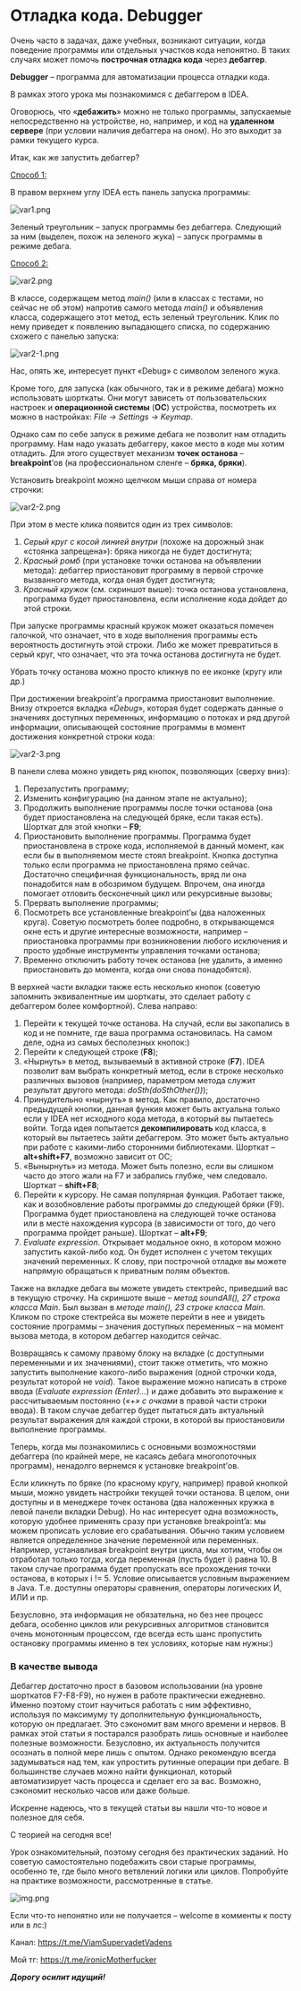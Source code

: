 # Отладка кода. Debugger

Очень часто в задачах, даже учебных, возникают ситуации, когда поведение программы или отдельных участков кода
непонятно. В таких случаях может помочь **построчная отладка кода** через **дебаггер**.

**Debugger** – программа для автоматизации процесса отладки кода.

В рамках этого урока мы познакомимся с дебаггером в IDEA.

Оговорюсь, что «**дебажить**» можно не только программы, запускаемые непосредственно на устройстве, но, например, и код
на **удаленном сервере** (при условии наличия дебаггера на оном). Но это выходит за рамки текущего курса.

Итак, как же запустить дебаггер?

<u>Способ 1:</u>

В правом верхнем углу IDEA есть панель запуска программы:

![var1.png](var1.png)

Зеленый треугольник – запуск программы без дебаггера. Следующий за ним (выделен, похож на зеленого жука) – запуск
программы в режиме дебага.

<u>Способ 2:</u>

![var2.png](var2.png)

В классе, содержащем метод *main()* (или в классах с тестами, но сейчас не об этом) напротив самого метода *main()* и
объявления класса, содержащего этот метод, есть зеленый треугольник. Клик по нему приведет к появлению выпадающего
списка, по содержанию схожего с панелью запуска:

![var2-1.png](var2-1.png)

Нас, опять же, интересует пункт «Debug» с символом зеленого жука.

Кроме того, для запуска (как обычного, так и в режиме дебага) можно использовать шорткаты. Они могут зависеть от
пользовательских настроек и **операционной системы** (**ОС**) устройства, посмотреть их можно в настройках: *File ->
Settings -> Keymap*.

Однако сам по себе запуск в режиме дебага не позволит нам отладить программу. Нам надо указать дебаггеру, какое место в
коде мы хотим отладить. Для этого существует механизм **точек останова** – **breakpoint**’ов (на профессиональном
сленге – **бряка, бряки**).

Установить breakpoint можно щелчком мыши справа от номера строчки:

![var2-2.png](var2-2.png)

При этом в месте клика появится один из трех символов:

1. *Серый круг с косой линией внутри* (похоже на дорожный знак «стоянка запрещена»): бряка никогда не будет достигнута;
2. *Красный ромб* (при установке точки останова на объявлении метода): дебаггер приостановит программу в первой строчке
   вызванного метода, когда оная будет достигнута;
3. *Красный кружок* (см. скриншот выше): точка останова установлена, программа будет приостановлена, если исполнение
   кода дойдет до этой строки.

При запуске программы красный кружок может оказаться помечен галочкой, что означает, что в ходе выполнения программы
есть вероятность достигнуть этой строки. Либо же может превратиться в серый круг, что означает, что эта точка останова
достигнута не будет.

Убрать точку останова можно просто кликнув по ее иконке (кругу или др.)

При достижении breakpoint’а программа приостановит выполнение. Внизу откроется вкладка «*Debug*», которая будет
содержать данные о значениях доступных переменных, информацию о потоках и ряд другой информации, описывающей состояние
программы в момент достижения конкретной строки кода:

![var2-3.png](var2-3.png)

В панели слева можно увидеть ряд кнопок, позволяющих (сверху вниз):

1. Перезапустить программу;
2. Изменить конфигурацию (на данном этапе не актуально);
3. Продолжить выполнение программы после точки останова (она будет приостановлена на следующей бряке, если такая есть).
   Шорткат для этой кнопки – **F9**;
4. Приостановить выполнение программы. Программа будет приостановлена в строке кода, исполняемой в данный момент, как
   если бы в выполняемом месте стоял breakpoint. Кнопка доступна только если программа не приостановлена прямо сейчас.
   Достаточно специфичная функциональность, вряд ли она понадобится нам в обозримом будущем. Впрочем, она иногда
   помогает отловить бесконечный цикл или рекурсивные вызовы;
5. Прервать выполнение программы;
6. Посмотреть все установленные breakpoint’ы (два наложенных круга). Советую посмотреть более подробно, в открывающемся
   окне есть и другие интересные возможности, например – приостановка программы при возникновении любого исключения и
   просто удобные инструменты управления точками останова;
7. Временно отключить работу точек останова (не удалить, а именно приостановить до момента, когда они снова
   понадобятся).

В верхней части вкладки также есть несколько кнопок (советую запомнить эквивалентные им шорткаты, это сделает работу с
дебаггером более комфортной). Слева направо:

1. Перейти к текущей точке останова. На случай, если вы закопались в код и не помните, где ваша программа остановилась.
   На самом деле, одна из самых бесполезных кнопок:)
2. Перейти к следующей строке (**F8**);
3. «Нырнуть» в метод, вызываемый в активной строке (**F7**). IDEA позволит вам выбрать конкретный метод, если в строке
   несколько различных вызовов (например, параметром метода служит результат другого метода: *doSth(doSthOther())*);
4. Принудительно «нырнуть» в метод. Как правило, достаточно предыдущей кнопки, данная функия может быть актуальна только
   если у IDEA нет исходного кода метода, в который вы пытаетесь войти. Тогда идея попытается **декомпилировать** код
   класса, в который вы пытаетесь зайти дебаггером. Это может быть актуально при работе с какими-либо сторонними
   библиотеками. Шорткат – **alt+shift+F7**, возможно зависит от ОС;
5. «Вынырнуть» из метода. Может быть полезно, если вы слишком часто до этого жали на F7 и забрались глубже, чем
   следовало. Шорткат – **shift+F8**;
6. Перейти к курсору. Не самая популярная функция. Работает также, как и возобновление работы программы до следующей
   бряки (F9). Программа будет приостановлена на следующей точке останова или в месте нахождения курсора (в зависимости
   от того, до чего программа пройдет раньше). Шорткат – **alt+F9**;
7. *Evaluate expression*. Открывает модальное окно, в котором можно запустить какой-либо код. Он будет исполнен с учетом
   текущих значений переменных. К слову, при построчной отладке вы можете напрямую обращаться к приватным полям
   объектов.

Также на вкладке дебага вы можете увидеть стектрейс, приведший вас в текущую строчку. На скриншоте выше – *метод
soundAll(), 27 строка класса Main*. Был вызван в *методе main(), 23 строке класса Main*. Кликом по строке стектрейса вы
можете перейти в нее и увидеть состояние программы – значения доступных переменных – на момент вызова метода, в котором
дебаггер находится сейчас.

Возвращаясь к самому правому блоку на вкладке (с доступными переменными и их значениями), стоит также отметить, что
можно запустить выполнение какого-либо выражения (одной строчки кода, результат которой не *void*). Такое выражение
можно написать в строке ввода (*Evaluate expression (Enter)…*) и даже добавить это выражение к рассчитываемым
постоянно (*«+» с очками* в правой части строки ввода). В таком случае дебаггер будет пытаться дать актуальный результат
выражения для каждой строки, в которой вы приостановили выполнение программы.

Теперь, когда мы познакомились с основными возможностями дебаггера (по крайней мере, не касаясь дебага многопоточных
программ), ненадолго вернемся к установке breakpoint’ов.

Если кликнуть по бряке (по красному кругу, например) правой кнопкой мыши, можно увидеть настройки текущей точки
останова. В целом, они доступны и в менеджере точек останова (два наложенных кружка в левой панели вкладки Debug). Но
нас интересует одна возможность, которую удобнее применять сразу при установке breakpoint’a: мы можем прописать условие
его срабатывания. Обычно таким условием является определенное значение переменной или переменных. Например, устанавливая
breakpoint внутри цикла, мы хотим, чтобы он отработал только тогда, когда переменная (пусть будет i) равна 10. В таком
случае программа будет пропускать все прохождения точки останова, в которых i != 5. Условие описывается условным
выражением в Java. Т.е. доступны операторы сравнения, операторы логических И, ИЛИ и пр.

Безусловно, эта информация не обязательна, но без нее процесс дебага, особенно циклов или рекурсивных алгоритмов
становится очень монотонным процессом, где всегда есть шанс пропустить остановку программы именно в тех условиях,
которые нам нужны:)

### В качестве вывода

Дебаггер достаточно прост в базовом использовании (на уровне шорткатов F7-F8-F9), но нужен в работе практически
ежедневно. Именно поэтому стоит научиться работать с ним эффективно, используя по максимуму ту дополнительную
функциональность, которую он предлагает. Это сэкономит вам много времени и нервов. В рамках этой статьи я постарался
разобрать лишь основные и наиболее полезные возможности. Безусловно, их актуальность получится осознать в полной мере
лишь с опытом. Однако рекомендую всегда задумываться над тем, как упростить рутинные операции при дебаге. В большинстве
случаев можно найти функционал, который автоматизирует часть процесса и сделает его за вас. Возможно, сэкономит
несколько часов или даже больше.

Искренне надеюсь, что в текущей статьи вы нашли что-то новое и полезное для себя.

С теорией на сегодня все!

Урок ознакомительный, поэтому сегодня без практических заданий. Но советую самостоятельно подебажить свои старые
программы, особенно те, где было много ветвлений логики или циклов. Попробуйте на практике возможности, рассмотренные в
статье.

![img.png](../../../commonmedia/justTheoryFooter.png)

Если что-то непонятно или не получается – welcome в комменты к посту или в лс:)

Канал: https://t.me/ViamSupervadetVadens

Мой тг: https://t.me/ironicMotherfucker

***Дорогу осилит идущий!***